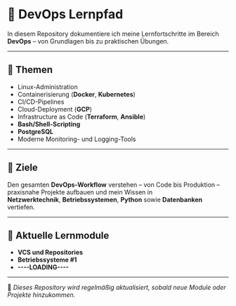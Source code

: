 # 🚀 DevOps Lernpfad

In diesem Repository dokumentiere ich meine Lernfortschritte im Bereich **DevOps** – von Grundlagen bis zu praktischen Übungen.

---

## 📘 Themen

- Linux-Administration  
- Containerisierung (**Docker**, **Kubernetes**)  
- CI/CD-Pipelines  
- Cloud-Deployment (**GCP**)  
- Infrastructure as Code (**Terraform**, **Ansible**)  
- **Bash/Shell-Scripting**  
- **PostgreSQL**  
- Moderne Monitoring- und Logging-Tools  

---

## 🎯 Ziele

Den gesamten **DevOps-Workflow** verstehen – von Code bis Produktion –  
praxisnahe Projekte aufbauen und mein Wissen in  
**Netzwerktechnik**, **Betriebssystemen**, **Python** sowie **Datenbanken** vertiefen.

---

## 🧩 Aktuelle Lernmodule

- **VCS und Repositories**  
- **Betriebssysteme #1**
- **----LOADING----**
---

📅 *Dieses Repository wird regelmäßig aktualisiert, sobald neue Module oder Projekte hinzukommen.*
